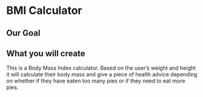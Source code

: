 #  BMI Calculator

## Our Goal


## What you will create

This is a Body Mass Index calculator. Based on the user’s weight and height it will calculate their body mass and give a piece of health advice depending on whether if they have eaten too many pies or if they need to eat more pies. 
